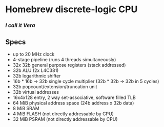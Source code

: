 # Homebrew discrete-logic CPU
### _I call it Vera_

## Specs
* up to 20 MHz clock
* 4-stage pipeline (runs 4 threads simultaneously)
* 32x 32b general purpose registers (stack addressed)
* 32b ALU (2x L4C381)
* 32b logarithmic shifter
* 16b * 16b -> 32b single cycle multiplier (32b * 32b -> 32b in 5 cycles)
* 32b popcount/extension/truncation unit
* 32b virtual addresses
* 16x4x128 entry, 2 way set-associative, software filled TLB
* 64 MiB physical address space (24b address x 32b data)
* 8 MiB SRAM
* 4 MiB FLASH (not directly addressable by CPU)
* 32 MiB PSRAM (not directly addressable by CPU)
